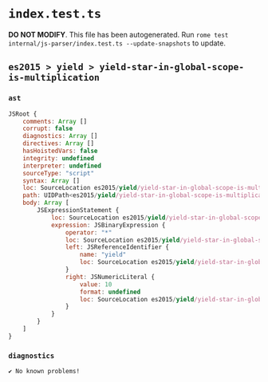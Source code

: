 # `index.test.ts`

**DO NOT MODIFY**. This file has been autogenerated. Run `rome test internal/js-parser/index.test.ts --update-snapshots` to update.

## `es2015 > yield > yield-star-in-global-scope-is-multiplication`

### `ast`

```javascript
JSRoot {
	comments: Array []
	corrupt: false
	diagnostics: Array []
	directives: Array []
	hasHoistedVars: false
	integrity: undefined
	interpreter: undefined
	sourceType: "script"
	syntax: Array []
	loc: SourceLocation es2015/yield/yield-star-in-global-scope-is-multiplication/input.js 1:0-1:9
	path: UIDPath<es2015/yield/yield-star-in-global-scope-is-multiplication/input.js>
	body: Array [
		JSExpressionStatement {
			loc: SourceLocation es2015/yield/yield-star-in-global-scope-is-multiplication/input.js 1:0-1:9
			expression: JSBinaryExpression {
				operator: "*"
				loc: SourceLocation es2015/yield/yield-star-in-global-scope-is-multiplication/input.js 1:0-1:9
				left: JSReferenceIdentifier {
					name: "yield"
					loc: SourceLocation es2015/yield/yield-star-in-global-scope-is-multiplication/input.js 1:0-1:5 (yield)
				}
				right: JSNumericLiteral {
					value: 10
					format: undefined
					loc: SourceLocation es2015/yield/yield-star-in-global-scope-is-multiplication/input.js 1:7-1:9
				}
			}
		}
	]
}
```

### `diagnostics`

```
✔ No known problems!

```
